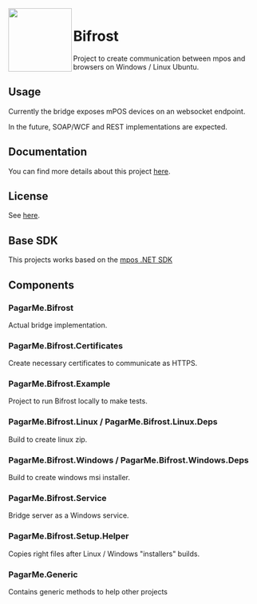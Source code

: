 <img src="https://cdn.rawgit.com/pagarme/brand/9ec30d3d4a6dd8b799bca1c25f60fb123ad66d5b/logo-circle.svg" width="127px" height="127px" align="left"/>

# Bifrost

Project to create communication between mpos and browsers on Windows / Linux Ubuntu.

## Usage

Currently the bridge exposes mPOS devices on an websocket endpoint.

In the future, SOAP/WCF and REST implementations are expected.

## Documentation

You can find more details about this project [here](docs/).

## License

See [here](LICENSE.md).

## Base SDK

This projects works based on the [mpos .NET SDK](https://github.com/pagarme/mpos-net-sdk)

## Components

### PagarMe.Bifrost

Actual bridge implementation.

### PagarMe.Bifrost.Certificates

Create necessary certificates to communicate as HTTPS.

### PagarMe.Bifrost.Example

Project to run Bifrost locally to make tests.

### PagarMe.Bifrost.Linux / PagarMe.Bifrost.Linux.Deps

Build to create linux zip.

### PagarMe.Bifrost.Windows / PagarMe.Bifrost.Windows.Deps

Build to create windows msi installer.

### PagarMe.Bifrost.Service

Bridge server as a Windows service.

### PagarMe.Bifrost.Setup.Helper

Copies right files after Linux / Windows "installers" builds.

### PagarMe.Generic

Contains generic methods to help other projects
